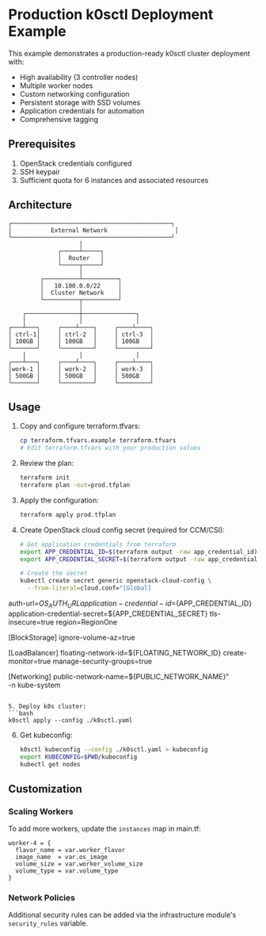 # Production k0sctl Deployment Example

This example demonstrates a production-ready k0sctl cluster deployment with:
- High availability (3 controller nodes)
- Multiple worker nodes
- Custom networking configuration
- Persistent storage with SSD volumes
- Application credentials for automation
- Comprehensive tagging

## Prerequisites

1. OpenStack credentials configured
2. SSH keypair
3. Sufficient quota for 6 instances and associated resources

## Architecture

```
┌─────────────────────────────────────────────┐
│           External Network                   │
└─────────────────────────────────────────────┘
                    │
              ┌─────┴─────┐
              │  Router   │
              └─────┬─────┘
                    │
         ┌──────────┴──────────┐
         │   10.100.0.0/22     │
         │  Cluster Network    │
         └──────────┬──────────┘
                    │
    ┌───────────────┼───────────────┐
    │               │               │
┌───┴───┐     ┌────┴────┐     ┌────┴────┐
│ ctrl-1│     │ ctrl-2  │     │ ctrl-3  │
│ 100GB │     │ 100GB   │     │ 100GB   │
└───────┘     └─────────┘     └─────────┘
    │               │               │
┌───┴───┐     ┌────┴────┐     ┌────┴────┐
│work-1 │     │ work-2  │     │ work-3  │
│ 500GB │     │ 500GB   │     │ 500GB   │
└───────┘     └─────────┘     └─────────┘
```

## Usage

1. Copy and configure terraform.tfvars:
   ```bash
   cp terraform.tfvars.example terraform.tfvars
   # Edit terraform.tfvars with your production values
   ```

2. Review the plan:
   ```bash
   terraform init
   terraform plan -out=prod.tfplan
   ```

3. Apply the configuration:
   ```bash
   terraform apply prod.tfplan
   ```

4. Create OpenStack cloud config secret (required for CCM/CSI):
   ```bash
   # Get application credentials from terraform
   export APP_CREDENTIAL_ID=$(terraform output -raw app_credential_id)
   export APP_CREDENTIAL_SECRET=$(terraform output -raw app_credential_secret)
   
   # Create the secret
   kubectl create secret generic openstack-cloud-config \
     --from-literal=cloud.conf="[Global]
auth-url=${OS_AUTH_URL}
application-credential-id=${APP_CREDENTIAL_ID}
application-credential-secret=${APP_CREDENTIAL_SECRET}
tls-insecure=true
region=RegionOne

[BlockStorage]
ignore-volume-az=true

[LoadBalancer]
floating-network-id=${FLOATING_NETWORK_ID}
create-monitor=true
manage-security-groups=true

[Networking]
public-network-name=${PUBLIC_NETWORK_NAME}" \
     -n kube-system
   ```

5. Deploy k0s cluster:
   ```bash
   k0sctl apply --config ./k0sctl.yaml
   ```

6. Get kubeconfig:
   ```bash
   k0sctl kubeconfig --config ./k0sctl.yaml > kubeconfig
   export KUBECONFIG=$PWD/kubeconfig
   kubectl get nodes
   ```


## Customization

### Scaling Workers

To add more workers, update the `instances` map in main.tf:

```hcl
worker-4 = {
  flavor_name = var.worker_flavor
  image_name  = var.os_image
  volume_size = var.worker_volume_size
  volume_type = var.volume_type
}
```

### Network Policies

Additional security rules can be added via the infrastructure module's `security_rules` variable.

